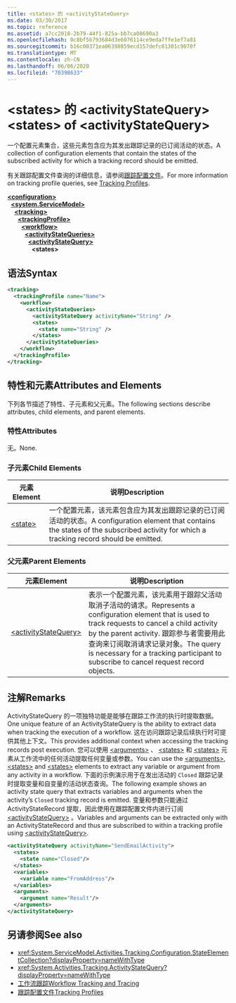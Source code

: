 ```yaml
---
title: <states> 的 <activityStateQuery>
ms.date: 03/30/2017
ms.topic: reference
ms.assetid: a7cc2018-2b79-44f1-825a-bb7ca08690a3
ms.openlocfilehash: 0c8bf5b793684d3e6076114ce9eda7ffe1ef7a81
ms.sourcegitcommit: b16c00371ea06398859ecd157defc81301c9070f
ms.translationtype: MT
ms.contentlocale: zh-CN
ms.lasthandoff: 06/06/2020
ms.locfileid: "70398633"
---
```

# <a name="states-of-activitystatequery"></a><span data-ttu-id="7768c-102">\<states> 的 \<activityStateQuery></span><span class="sxs-lookup"><span data-stu-id="7768c-102">\<states> of \<activityStateQuery></span></span>
<span data-ttu-id="7768c-103">一个配置元素集合，这些元素包含应为其发出跟踪记录的已订阅活动的状态。</span><span class="sxs-lookup"><span data-stu-id="7768c-103">A collection of configuration elements that contain the states of the subscribed activity for which a tracking record should be emitted.</span></span>  
  
 <span data-ttu-id="7768c-104">有关跟踪配置文件查询的详细信息，请参阅[跟踪配置文件](../../../windows-workflow-foundation/tracking-profiles.md)。</span><span class="sxs-lookup"><span data-stu-id="7768c-104">For more information on tracking profile queries, see [Tracking Profiles](../../../windows-workflow-foundation/tracking-profiles.md).</span></span>  
  
[**\<configuration>**](../configuration-element.md)\
&nbsp;&nbsp;[**\<system.ServiceModel>**](system-servicemodel-of-workflow.md)\
&nbsp;&nbsp;&nbsp;&nbsp;[**\<tracking>**](tracking.md)\
&nbsp;&nbsp;&nbsp;&nbsp;&nbsp;&nbsp;[**\<trackingProfile>**](trackingprofile.md)\
&nbsp;&nbsp;&nbsp;&nbsp;&nbsp;&nbsp;&nbsp;&nbsp;[**\<workflow>**](workflow.md)\
&nbsp;&nbsp;&nbsp;&nbsp;&nbsp;&nbsp;&nbsp;&nbsp;&nbsp;&nbsp;[**\<activityStateQueries>**](activitystatequeries.md)\
&nbsp;&nbsp;&nbsp;&nbsp;&nbsp;&nbsp;&nbsp;&nbsp;&nbsp;&nbsp;&nbsp;&nbsp;[**\<activityStateQuery>**](activitystatequery.md)\
&nbsp;&nbsp;&nbsp;&nbsp;&nbsp;&nbsp;&nbsp;&nbsp;&nbsp;&nbsp;&nbsp;&nbsp;&nbsp;&nbsp;**\<states>**  
  
## <a name="syntax"></a><span data-ttu-id="7768c-105">语法</span><span class="sxs-lookup"><span data-stu-id="7768c-105">Syntax</span></span>  
  
```xml  
<tracking>
  <trackingProfile name="Name">
    <workflow>
      <activityStateQueries>
        <activityStateQuery activityName="String" />
        <states>
          <state name="String" />
        </states>
      </activityStateQueries>
    </workflow>
  </trackingProfile>
</tracking>  
```  
  
## <a name="attributes-and-elements"></a><span data-ttu-id="7768c-106">特性和元素</span><span class="sxs-lookup"><span data-stu-id="7768c-106">Attributes and Elements</span></span>  
 <span data-ttu-id="7768c-107">下列各节描述了特性、子元素和父元素。</span><span class="sxs-lookup"><span data-stu-id="7768c-107">The following sections describe attributes, child elements, and parent elements.</span></span>  
  
### <a name="attributes"></a><span data-ttu-id="7768c-108">特性</span><span class="sxs-lookup"><span data-stu-id="7768c-108">Attributes</span></span>  
 <span data-ttu-id="7768c-109">无。</span><span class="sxs-lookup"><span data-stu-id="7768c-109">None.</span></span>  
  
### <a name="child-elements"></a><span data-ttu-id="7768c-110">子元素</span><span class="sxs-lookup"><span data-stu-id="7768c-110">Child Elements</span></span>  
  
|<span data-ttu-id="7768c-111">元素</span><span class="sxs-lookup"><span data-stu-id="7768c-111">Element</span></span>|<span data-ttu-id="7768c-112">说明</span><span class="sxs-lookup"><span data-stu-id="7768c-112">Description</span></span>|  
|-------------|-----------------|  
|[\<state>](state-of-states.md)|<span data-ttu-id="7768c-113">一个配置元素，该元素包含应为其发出跟踪记录的已订阅活动的状态。</span><span class="sxs-lookup"><span data-stu-id="7768c-113">A configuration element that contains the states of the subscribed activity for which a tracking record should be emitted.</span></span>|  
  
### <a name="parent-elements"></a><span data-ttu-id="7768c-114">父元素</span><span class="sxs-lookup"><span data-stu-id="7768c-114">Parent Elements</span></span>  
  
|<span data-ttu-id="7768c-115">元素</span><span class="sxs-lookup"><span data-stu-id="7768c-115">Element</span></span>|<span data-ttu-id="7768c-116">说明</span><span class="sxs-lookup"><span data-stu-id="7768c-116">Description</span></span>|  
|-------------|-----------------|  
|[\<activityStateQuery>](activitystatequery.md)|<span data-ttu-id="7768c-117">表示一个配置元素，该元素用于跟踪父活动取消子活动的请求。</span><span class="sxs-lookup"><span data-stu-id="7768c-117">Represents a configuration element that is used to track requests to cancel a child activity by the parent activity.</span></span> <span data-ttu-id="7768c-118">跟踪参与者需要用此查询来订阅取消请求记录对象。</span><span class="sxs-lookup"><span data-stu-id="7768c-118">The query is necessary for a tracking participant to subscribe to cancel request record objects.</span></span>|  
  
## <a name="remarks"></a><span data-ttu-id="7768c-119">注解</span><span class="sxs-lookup"><span data-stu-id="7768c-119">Remarks</span></span>  
 <span data-ttu-id="7768c-120">ActivityStateQuery 的一项独特功能是能够在跟踪工作流的执行时提取数据。</span><span class="sxs-lookup"><span data-stu-id="7768c-120">One unique feature of an ActivityStateQuery is the ability to extract data when tracking the execution of a workflow.</span></span> <span data-ttu-id="7768c-121">这在访问跟踪记录后续执行时可提供其他上下文。</span><span class="sxs-lookup"><span data-stu-id="7768c-121">This provides additional context when accessing the tracking records post execution.</span></span> <span data-ttu-id="7768c-122">您可以使用 [\<arguments>](arguments.md) 、 [\<states>](states.md) 和 [\<states>](states.md) 元素从工作流中的任何活动提取任何变量或参数。</span><span class="sxs-lookup"><span data-stu-id="7768c-122">You can use the [\<arguments>](arguments.md), [\<states>](states.md) and [\<states>](states.md) elements to extract any variable or argument from any activity in a workflow.</span></span> <span data-ttu-id="7768c-123">下面的示例演示用于在发出活动的 `Closed` 跟踪记录时提取变量和自变量的活动状态查询。</span><span class="sxs-lookup"><span data-stu-id="7768c-123">The following example shows an activity state query that extracts variables and arguments when the activity’s `Closed` tracking record is emitted.</span></span> <span data-ttu-id="7768c-124">变量和参数只能通过 ActivityStateRecord 提取，因此使用在跟踪配置文件内进行订阅 [\<activityStateQuery>](activitystatequery.md) 。</span><span class="sxs-lookup"><span data-stu-id="7768c-124">Variables and arguments can be extracted only with an ActivityStateRecord and thus are subscribed to within a tracking profile using [\<activityStateQuery>](activitystatequery.md).</span></span>  
  
```xml  
<activityStateQuery activityName="SendEmailActivity">  
  <states>  
    <state name="Closed"/>  
  </states>  
  <variables>  
    <variable name="FromAddress"/>  
  </variables>  
  <arguments>  
    <argument name="Result"/>  
  </arguments>  
</activityStateQuery>  
```  
  
## <a name="see-also"></a><span data-ttu-id="7768c-125">另请参阅</span><span class="sxs-lookup"><span data-stu-id="7768c-125">See also</span></span>

- <xref:System.ServiceModel.Activities.Tracking.Configuration.StateElementCollection?displayProperty=nameWithType>
- <xref:System.Activities.Tracking.ActivityStateQuery?displayProperty=nameWithType>
- [<span data-ttu-id="7768c-126">工作流跟踪</span><span class="sxs-lookup"><span data-stu-id="7768c-126">Workflow Tracking and Tracing</span></span>](../../../windows-workflow-foundation/workflow-tracking-and-tracing.md)
- [<span data-ttu-id="7768c-127">跟踪配置文件</span><span class="sxs-lookup"><span data-stu-id="7768c-127">Tracking Profiles</span></span>](../../../windows-workflow-foundation/tracking-profiles.md)
